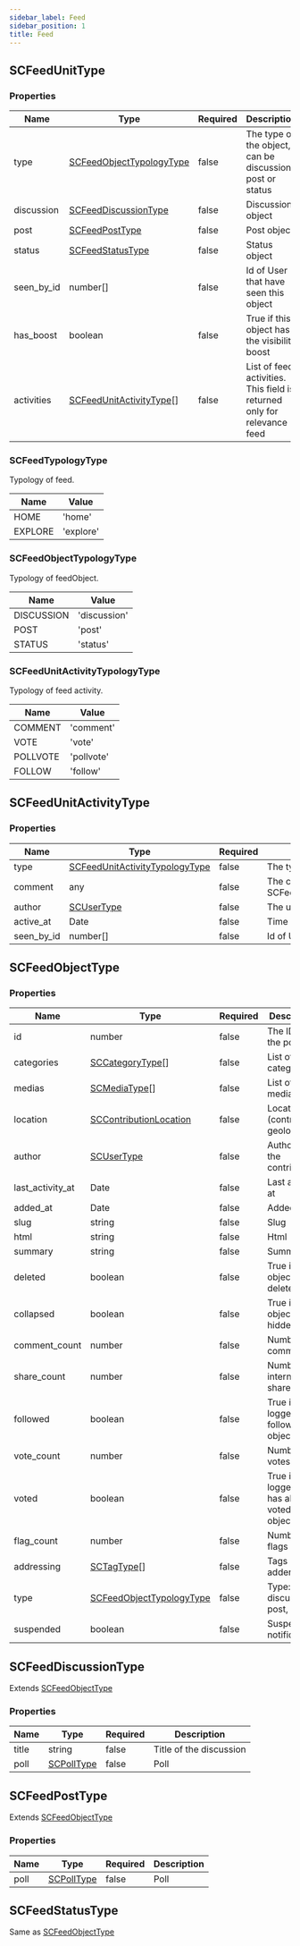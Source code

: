 ```yaml
---
sidebar_label: Feed
sidebar_position: 1
title: Feed
---
```


## SCFeedUnitType

### Properties

|Name|Type|Required|Description|
|---|---|---|---|
|type|[SCFeedObjectTypologyType](#scfeedobjecttypologytype)|false|The type of the object, can be discussion, post or status|
|discussion|[SCFeedDiscussionType](#scfeeddiscussiontype)|false|Discussion object|
|post|[SCFeedPostType](#scfeedposttype)|false|Post object|
|status|[SCFeedStatusType](#scfeedstatustype)|false|Status object|
|seen_by_id|number[]|false|Id of User that have seen this object|
|has_boost|boolean|false|True if this object has the visibility boost|
|activities|[SCFeedUnitActivityType](#scfeedunitactivitytype)[]|false|List of feed activities. This field is returned only for relevance feed|






### SCFeedTypologyType

Typology of feed.

|Name|Value|
|---|---|
|HOME|'home'|
|EXPLORE|'explore'|


### SCFeedObjectTypologyType

Typology of feedObject.

|Name|Value|
|---|---|
|DISCUSSION|'discussion'|
|POST|'post'|
|STATUS|'status'|


### SCFeedUnitActivityTypologyType

Typology of feed activity.

|Name|Value|
|---|---|
|COMMENT|'comment'|
|VOTE|'vote'|
|POLLVOTE|'pollvote'|
|FOLLOW|'follow'|



## SCFeedUnitActivityType

### Properties

|Name|Type|Required|Description|
|---|---|---|---|
|type|[SCFeedUnitActivityTypologyType](#scfeedunitactivitytypologytype)|false|The type of the activity|
|comment|any|false|The comment if type ==  SCFeedUnitActivityTypologyType.COMMENT|
|author|[SCUserType](../Types/user)|false|The user involved|
|active_at|Date|false|Time of activity|
|seen_by_id|number[]|false|Id of Users that have seen this activity|


## SCFeedObjectType

### Properties

|Name|Type|Required|Description|
|---|---|---|---|
|id|number|false|The ID of the post|
|categories|[SCCategoryType](../Types/category)[]|false|List of categories|
|medias|[SCMediaType](../Types/media)[]|false|List of medias|
|location|[SCContributionLocation](../Types/location)|false|Location (contribution geolocation)|
|author|[SCUserType](../Types/user)|false|Author of the contribute|
|last_activity_at|Date|false|Last activity at|
|added_at|Date|false|Added at|
|slug|string|false|Slug|
|html|string|false|Html|
|summary|string|false|Summary|
|deleted|boolean|false|True if the object is deleted|
|collapsed|boolean|false|True if the object is hidden|
|comment_count|number|false|Number of comments|
|share_count|number|false|Number of internal share|
|followed|boolean|false|True if the logged user follow this object|
|vote_count|number|false|Number of votes|
|voted|boolean|false|True if the logged user has already voted this object|
|flag_count|number|false|Number of flags|
|addressing|[SCTagType](../Types/tag)[]|false|Tags adderssing|
|type|[SCFeedObjectTypologyType](#scfeedobjecttypologytype)|false|Type: discussion, post, status|
|suspended|boolean|false|Suspended notification|


## SCFeedDiscussionType

Extends [SCFeedObjectType](#scfeedobjecttype)

### Properties

|Name|Type|Required|Description|
|---|---|---|---|
|title|string|false|Title of the discussion|
|poll|[SCPollType](../Types/poll)|false|Poll|



## SCFeedPostType

Extends [SCFeedObjectType](#scfeedobjecttype)

### Properties

|Name|Type|Required|Description|
|---|---|---|---|
|poll|[SCPollType](../Types/poll)|false|Poll|


## SCFeedStatusType

Same as [SCFeedObjectType](#scfeedobjecttype)